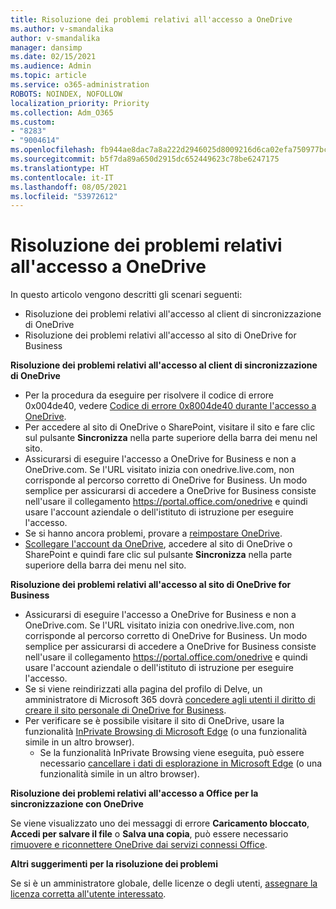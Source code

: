 ```yaml
---
title: Risoluzione dei problemi relativi all'accesso a OneDrive
ms.author: v-smandalika
author: v-smandalika
manager: dansimp
ms.date: 02/15/2021
ms.audience: Admin
ms.topic: article
ms.service: o365-administration
ROBOTS: NOINDEX, NOFOLLOW
localization_priority: Priority
ms.collection: Adm_O365
ms.custom:
- "8283"
- "9004614"
ms.openlocfilehash: fb944ae8dac7a8a222d2946025d8009216d6ca02efa750977bc9037bf578c8a1
ms.sourcegitcommit: b5f7da89a650d2915dc652449623c78be6247175
ms.translationtype: HT
ms.contentlocale: it-IT
ms.lasthandoff: 08/05/2021
ms.locfileid: "53972612"
---
```

# <a name="troubleshoot-signing-in-to-onedrive"></a>Risoluzione dei problemi relativi all'accesso a OneDrive

In questo articolo vengono descritti gli scenari seguenti:

- Risoluzione dei problemi relativi all'accesso al client di sincronizzazione di OneDrive
- Risoluzione dei problemi relativi all'accesso al sito di OneDrive for Business

**Risoluzione dei problemi relativi all'accesso al client di sincronizzazione di OneDrive**

- Per la procedura da eseguire per risolvere il codice di errore 0x004de40, vedere [Codice di errore 0x8004de40 durante l'accesso a OneDrive](/sharepoint/troubleshoot/administration/error-0x8004de40-in-onedrive).
- Per accedere al sito di OneDrive o SharePoint, visitare il sito e fare clic sul pulsante **Sincronizza** nella parte superiore della barra dei menu nel sito.
- Assicurarsi di eseguire l'accesso a OneDrive for Business e non a OneDrive.com. Se l'URL visitato inizia con onedrive.live.com, non corrisponde al percorso corretto di OneDrive for Business. Un modo semplice per assicurarsi di accedere a OneDrive for Business consiste nell'usare il collegamento https://portal.office.com/onedrive e quindi usare l'account aziendale o dell'istituto di istruzione per eseguire l'accesso.
- Se si hanno ancora problemi, provare a [reimpostare OneDrive](https://support.microsoft.com/office/reset-onedrive-34701e00-bf7b-42db-b960-84905399050c).
- [Scollegare l'account da OneDrive](https://support.microsoft.com/office/how-to-remove-an-account-in-onedrive-72699268-9e64-45bd-b723-9a19f4512fd1), accedere al sito di OneDrive o SharePoint e quindi fare clic sul pulsante **Sincronizza** nella parte superiore della barra dei menu nel sito.

**Risoluzione dei problemi relativi all'accesso al sito di OneDrive for Business**

- Assicurarsi di eseguire l'accesso a OneDrive for Business e non a OneDrive.com. Se l'URL visitato inizia con onedrive.live.com, non corrisponde al percorso corretto di OneDrive for Business. Un modo semplice per assicurarsi di accedere a OneDrive for Business consiste nell'usare il collegamento https://portal.office.com/onedrive e quindi usare l'account aziendale o dell'istituto di istruzione per eseguire l'accesso.
- Se si viene reindirizzati alla pagina del profilo di Delve, un amministratore di Microsoft 365 dovrà [concedere agli utenti il diritto di creare il sito personale di OneDrive for Business](https://support.microsoft.com/office/you-re-redirected-to-your-delve-profile-page-after-you-click-onedrive-on-the-microsoft-365-app-launcher-2af26640-9ddf-46c3-8912-6af30efcc7b0).
- Per verificare se è possibile visitare il sito di OneDrive, usare la funzionalità [InPrivate Browsing di Microsoft Edge](https://support.microsoft.com/microsoft-edge/browse-inprivate-in-microsoft-edge-e6f47704-340c-7d4f-b00d-d0cf35aa1fcc) (o una funzionalità simile in un altro browser).
    - Se la funzionalità InPrivate Browsing viene eseguita, può essere necessario [cancellare i dati di esplorazione in Microsoft Edge](https://support.microsoft.com/microsoft-edge/view-and-delete-browser-history-in-microsoft-edge-00cf7943-a9e1-975a-a33d-ac10ce454ca4) (o una funzionalità simile in un altro browser).

**Risoluzione dei problemi relativi all'accesso a Office per la sincronizzazione con OneDrive**

Se viene visualizzato uno dei messaggi di errore **Caricamento bloccato**, **Accedi per salvare il file** o **Salva una copia**, può essere necessario [rimuovere e riconnettere OneDrive dai servizi connessi Office](https://support.microsoft.com/office/how-to-resolve-upload-blocked-sign-into-save-this-file-or-save-a-copy-error-messages-32c7340c-f5fb-4ca0-a829-65d8120f81f8).

**Altri suggerimenti per la risoluzione dei problemi**

Se si è un amministratore globale, delle licenze o degli utenti, [assegnare la licenza corretta all'utente interessato](/microsoft-365/admin/manage/assign-licenses-to-users).

